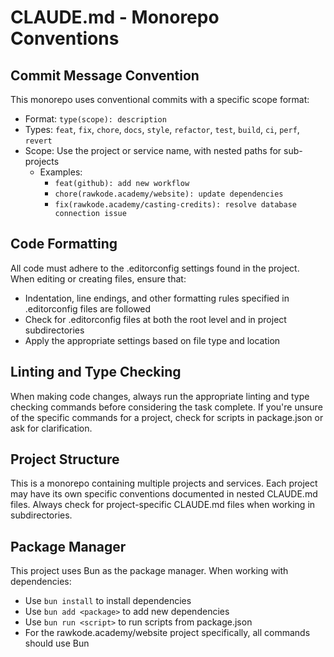 # CLAUDE.md - Monorepo Conventions

## Commit Message Convention

This monorepo uses conventional commits with a specific scope format:

- Format: `type(scope): description`
- Types: `feat`, `fix`, `chore`, `docs`, `style`, `refactor`, `test`, `build`, `ci`, `perf`, `revert`
- Scope: Use the project or service name, with nested paths for sub-projects
  - Examples:
    - `feat(github): add new workflow`
    - `chore(rawkode.academy/website): update dependencies`
    - `fix(rawkode.academy/casting-credits): resolve database connection issue`

## Code Formatting

All code must adhere to the .editorconfig settings found in the project. When editing or creating files, ensure that:
- Indentation, line endings, and other formatting rules specified in .editorconfig files are followed
- Check for .editorconfig files at both the root level and in project subdirectories
- Apply the appropriate settings based on file type and location

## Linting and Type Checking

When making code changes, always run the appropriate linting and type checking commands before considering the task complete. If you're unsure of the specific commands for a project, check for scripts in package.json or ask for clarification.

## Project Structure

This is a monorepo containing multiple projects and services. Each project may have its own specific conventions documented in nested CLAUDE.md files. Always check for project-specific CLAUDE.md files when working in subdirectories.

## Package Manager

This project uses Bun as the package manager. When working with dependencies:
- Use `bun install` to install dependencies
- Use `bun add <package>` to add new dependencies
- Use `bun run <script>` to run scripts from package.json
- For the rawkode.academy/website project specifically, all commands should use Bun